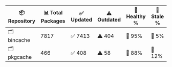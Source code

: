 | 📦 Repository | 📊 Total Packages | ✅ Updated | ⚠️ Outdated | 💚 Healthy % | 🔴 Stale % |
|---------------|-------------------|------------|-------------|-------------|------------|
| 🗂️ bincache | 7817 | ✅ 7413 | ⚠️ 404 | 💚 95% | 🔴 5% |
| 🗂️ pkgcache | 466 | ✅ 408 | ⚠️ 58 | 💚 88% | 🔴 12% |
